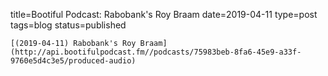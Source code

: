 
title=Bootiful Podcast: Rabobank's Roy Braam
date=2019-04-11
type=post
tags=blog
status=published
~~~~~~
[(2019-04-11) Rabobank's Roy Braam](http://api.bootifulpodcast.fm//podcasts/75983beb-8fa6-45e9-a33f-9760e5d4c3e5/produced-audio) 
            